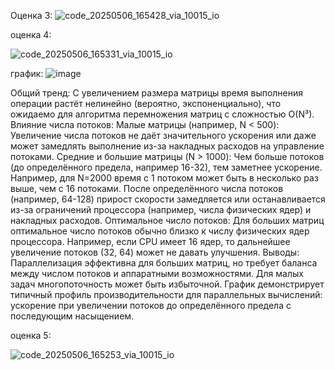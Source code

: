 Оценка 3:
![code_20250506_165428_via_10015_io](https://github.com/user-attachments/assets/db49ffc3-79e9-4df6-af01-28b00954c985)


оценка 4:

![code_20250506_165331_via_10015_io](https://github.com/user-attachments/assets/7ee91cfd-0d01-4c1b-8c3f-15192a0a4538)


график:
![image](https://github.com/user-attachments/assets/ea8b0ae7-e4d3-45c7-884f-82f73ddb4717)

Общий тренд:
С увеличением размера матрицы время выполнения операции растёт нелинейно (вероятно, экспоненциально), что ожидаемо для алгоритма перемножения матриц с сложностью O(N³).
Влияние числа потоков:
Малые матрицы (например, N < 500):
Увеличение числа потоков не даёт значительного ускорения или даже может замедлять выполнение из-за накладных расходов на управление потоками.
Средние и большие матрицы (N > 1000):
Чем больше потоков (до определённого предела, например 16-32), тем заметнее ускорение. Например, для N=2000 время с 1 потоком может быть в несколько раз выше, чем с 16 потоками.
После определённого числа потоков (например, 64-128) прирост скорости замедляется или останавливается из-за ограничений процессора (например, числа физических ядер) и накладных расходов.
Оптимальное число потоков:
Для больших матриц оптимальное число потоков обычно близко к числу физических ядер процессора. Например, если CPU имеет 16 ядер, то дальнейшее увеличение потоков (32, 64) может не давать улучшения.
Выводы:
Параллелизация эффективна для больших матриц, но требует баланса между числом потоков и аппаратными возможностями.
Для малых задач многопоточность может быть избыточной.
График демонстрирует типичный профиль производительности для параллельных вычислений: ускорение при увеличении потоков до определённого предела с последующим насыщением.

оценка 5:

![code_20250506_165253_via_10015_io](https://github.com/user-attachments/assets/46f68a1a-1b72-4ccf-b051-59f27a8f015b)

